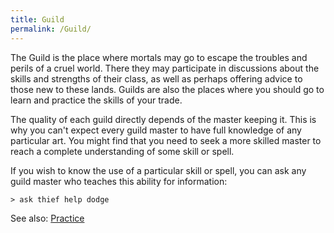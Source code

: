 ```yaml
---
title: Guild
permalink: /Guild/
---
```


The Guild is the place where mortals may go to escape the troubles and
perils of a cruel world. There they may participate in discussions about
the skills and strengths of their class, as well as perhaps offering
advice to those new to these lands. Guilds are also the places where you
should go to learn and practice the skills of your trade.

The quality of each guild directly depends of the master keeping it.
This is why you can't expect every guild master to have full knowledge
of any particular art. You might find that you need to seek a more
skilled master to reach a complete understanding of some skill or spell.

If you wish to know the use of a particular skill or spell, you can ask
any guild master who teaches this ability for information:

`> ask thief help dodge`

See also: [Practice](Practice "wikilink")